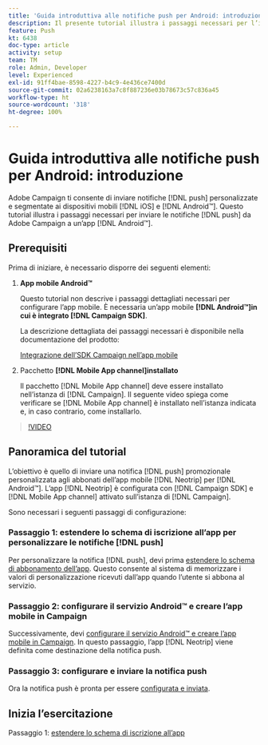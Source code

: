 ```yaml
---
title: 'Guida introduttiva alle notifiche push per Android: introduzione'
description: Il presente tutorial illustra i passaggi necessari per l’invio di notifiche push da Adobe Campaign e la ricezione di tali notifiche all’interno dell’app Android™.
feature: Push
kt: 6438
doc-type: article
activity: setup
team: TM
role: Admin, Developer
level: Experienced
exl-id: 91ff4bae-8598-4227-b4c9-4e436ce7400d
source-git-commit: 02a6238163a7c8f887236e03b78673c57c836a45
workflow-type: ht
source-wordcount: '318'
ht-degree: 100%

---
```


# Guida introduttiva alle notifiche push per Android: introduzione

Adobe Campaign ti consente di inviare notifiche [!DNL push] personalizzate e segmentate ai dispositivi mobili [!DNL iOS] e [!DNL Android™]. Questo tutorial illustra i passaggi necessari per inviare le notifiche [!DNL push] da Adobe Campaign a un’app [!DNL Android™].

## Prerequisiti

Prima di iniziare, è necessario disporre dei seguenti elementi:

1) **App mobile Android™**

   Questo tutorial non descrive i passaggi dettagliati necessari per configurare l’app mobile. È necessaria un’app mobile **[!DNL Android™]in cui è integrato [!DNL Campaign SDK]**.

   La descrizione dettagliata dei passaggi necessari è disponibile nella documentazione del prodotto:

   [Integrazione dell’SDK Campaign nell’app mobile](https://experienceleague.adobe.com/docs/campaign-classic/using/sending-messages/sending-push-notifications/integrating-campaign-sdk-into-the-mobile-application.html?lang=it)

2) Pacchetto **[!DNL Mobile App channel]installato**

   Il pacchetto [!DNL Mobile App channel] deve essere installato nell’istanza di [!DNL Campaign]. Il seguente video spiega come verificare se [!DNL Mobile App channel] è installato nell’istanza indicata e, in caso contrario, come installarlo.

>[!VIDEO](https://video.tv.adobe.com/v/326544?quality=12)

## Panoramica del tutorial

L’obiettivo è quello di inviare una notifica [!DNL push] promozionale personalizzata agli abbonati dell’app mobile [!DNL Neotrip] per [!DNL Android™]. L’app [!DNL Neotrip] è configurata con [!DNL Campaign SDK] e [!DNL Mobile App channel] attivato sull’istanza di [!DNL Campaign].

Sono necessari i seguenti passaggi di configurazione:

### Passaggio 1: estendere lo schema di iscrizione all’app per personalizzare le notifiche [!DNL push]

Per personalizzare la notifica [!DNL push], devi prima [estendere lo schema di abbonamento dell’app](/help/tutorial-get-started-with-push-notifications-for-android/extend-the-app-subscription-schema.md). Questo consente al sistema di memorizzare i valori di personalizzazione ricevuti dall’app quando l’utente si abbona al servizio.

### Passaggio 2: configurare il servizio Android™ e creare l’app mobile in Campaign

Successivamente, devi [configurare il servizio Android™ e creare l’app mobile in Campaign](/help/tutorial-get-started-with-push-notifications-for-android/configure-an-android-service-in-campaign.md). In questo passaggio, l’app [!DNL Neotrip] viene definita come destinazione della notifica push.

### Passaggio 3: configurare e inviare la notifica push

Ora la notifica push è pronta per essere [configurata e inviata](/help/tutorial-get-started-with-push-notifications-for-android/configure-and-send-push-notifications.md).

## Inizia l’esercitazione

Passaggio 1: [estendere lo schema di iscrizione all’app](/help/tutorial-get-started-with-push-notifications-for-android/extend-the-app-subscription-schema.md)
